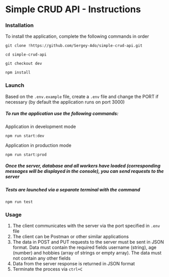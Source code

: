 # Simple CRUD API - Instructions

### Installation

To install the application, complete the following commands in order

```
git clone !https://github.com/Sergey-Ado/simple-crud-api.git
```

```
cd simple-crud-api
```

```
git checkout dev
```

```
npm install
```

### Launch

Based on the `.env.example` file, create a `.env` file and change the PORT if necessary (by default the application runs on port 3000)

##### To run the application use the following commands:

Application in development mode

```
npm run start:dev
```

Application in production mode

```
npm run start:prod
```

##### Once the server, database and all workers have loaded (corresponding messages will be displayed in the console), you can send requests to the server

##### Tests are launched via a separate terminal with the command

```
npm run test
```

### Usage

1. The client communicates with the server via the port specified in `.env` file
2. The client can be Postman or other similar applications
3. The data in POST and PUT requests to the server must be sent in JSON format. Data must contain the required fields username (string), age (number) and hobbies (array of strings or empty array). The data must not contain any other fields
4. Data from the server response is returned in JSON format
5. Terminate the process via `ctrl+C`
